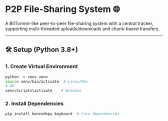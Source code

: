 # P2P File-Sharing System 🌐

A BitTorrent-like peer-to-peer file-sharing system with a central tracker, supporting multi-threaded uploads/downloads and chunk-based transfers.

---

## 🛠 Setup (Python 3.8+)

### 1. Create Virtual Environment
```bash
python -m venv venv
source venv/bin/activate  # Linux/Mac
# OR
venv\Scripts\activate    # Windows
```

### 2. Install Dependencies
```bash
pip install bencodepy keyboard  # Core dependencies
```